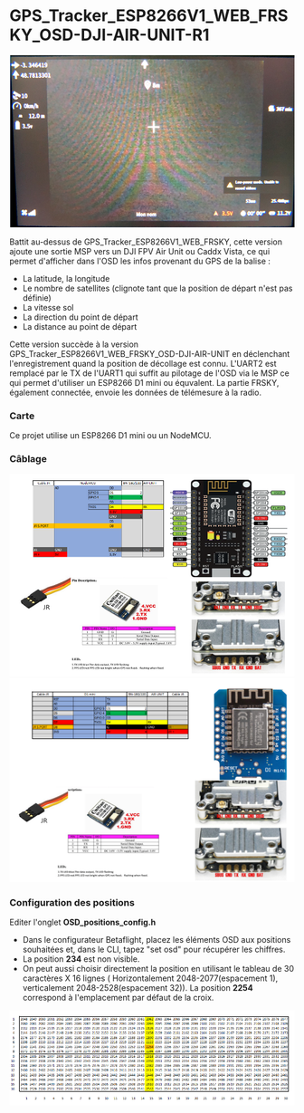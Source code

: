 # GPS_Tracker_ESP8266V1_WEB_FRSKY_OSD-DJI-AIR-UNIT-R1

<img src="img/GOOGLES.PNG" width = "600">

Battit au-dessus de GPS_Tracker_ESP8266V1_WEB_FRSKY, cette version ajoute une sortie MSP vers un 
DJI FPV Air Unit ou Caddx Vista, ce qui permet d'afficher dans l'OSD les infos provenant du GPS de la balise :
* La latitude, la longitude
* Le nombre de satellites (clignote tant que la position de départ n'est pas définie)
* La vitesse sol
* La direction du point de départ
* La distance au point de départ

Cette version succède à la version GPS_Tracker_ESP8266V1_WEB_FRSKY_OSD-DJI-AIR-UNIT en déclenchant l'enregistrement quand la position de décollage est connu.
L'UART2 est remplacé par le TX de l'UART1 qui suffit au pilotage de l'OSD via le MSP ce qui permet d'utiliser un ESP8266 D1 mini ou équvalent.
La partie FRSKY, également connectée, envoie les données de télémesure à la radio.

### Carte
Ce projet utilise un ESP8266 D1 mini ou un NodeMCU.
 
### Câblage

<img src="img/AIR UNIT-R1.PNG" width = "800">
<img src="img/CADDX VISTA-R1.PNG" width = "800">

### Configuration des positions

Editer l'onglet **OSD_positions_config.h**

* Dans le configurateur Betaflight, placez les éléments OSD aux positions souhaitées et, dans le CLI, tapez "set osd" pour récupérer les chiffres.
* La position **234** est non visible. 
* On peut aussi choisir directement la position en utilisant le tableau de  30 caractères X 16 lignes ( Horizontalement 2048-2077(espacement 1), 
verticalement 2048-2528(espacement 32)). La position **2254** correspond à l'emplacement par défaut de la croix.

<img src="img/OSD_positions.png" width = "800">
